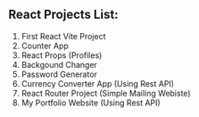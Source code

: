 <h2>React Projects List:</h2>
<ol>
  <li>First React Vite Project</li>
   <li>Counter App</li>
   <li>React Props (Profiles)</li>
   <li>Backgound Changer</li>
   <li>Password Generator</li>
  <li>Currency Converter App (Using Rest API)</li>
  <li>React Router Project (Simple Mailing Webiste)</li>
  <li>My Portfolio Website (Using Rest API)</li>
</ol>
